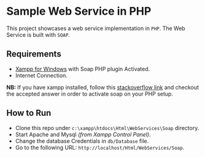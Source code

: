 # Sample Web Service in PHP
This project showcases a web service implementation in `PHP`. The Web Service is built with `SOAP`.

## Requirements
- [Xampp for Windows](https://www.apachefriends.org/download.html) with Soap PHP plugin Activated.
- Internet Connection.

**NB:** If you have xampp installed, follow this [stackoverflow link](https://stackoverflow.com/questions/49803527/how-do-i-enable-soap-client-in-xammp-php-version-7-1-11) and checkout the accepted answer in order to activate soap on your PHP setup.

## How to Run
- Clone this repo under `c:\xampp\htdocs\Html\WebServices\Soap` directory.
- Start Apache and Mysql *(from Xampp Control Panel)*.
- Change the database Credentials in `db/Database` file.
- Go to the following URL: ``http://localhost/Html/WebServices/Soap``.
